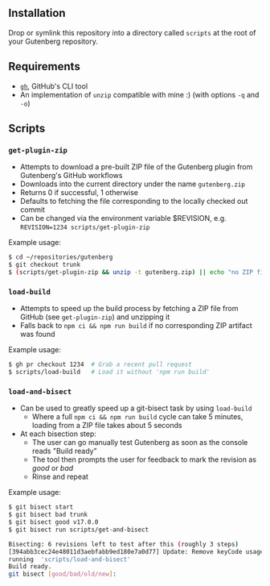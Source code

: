 ## Installation

Drop or symlink this repository into a directory called `scripts` at the root of your Gutenberg repository.

## Requirements

* [`gh`](https://github.com/cli/cli), GitHub's CLI tool
* An implementation of `unzip` compatible with mine :) (with options `-q` and `-o`)

## Scripts

### `get-plugin-zip`

* Attempts to download a pre-built ZIP file of the Gutenberg plugin from Gutenberg's GitHub workflows
* Downloads into the current directory under the name `gutenberg.zip`
* Returns 0 if successful, 1 otherwise
* Defaults to fetching the file corresponding to the locally checked out commit
* Can be changed via the environment variable $REVISION, e.g. `REVISION=1234 scripts/get-plugin-zip`

Example usage:

```sh
$ cd ~/repositories/gutenberg
$ git checkout trunk
$ (scripts/get-plugin-zip && unzip -t gutenberg.zip) || echo "no ZIP file available"
```

### `load-build`

* Attempts to speed up the build process by fetching a ZIP file from GitHub (see `get-plugin-zip`) and unzipping it
* Falls back to `npm ci && npm run build` if no corresponding ZIP artifact was found

Example usage:

```sh
$ gh pr checkout 1234  # Grab a recent pull request
$ scripts/load-build   # Load it without 'npm run build'
```

### `load-and-bisect`

* Can be used to greatly speed up a git-bisect task by using `load-build`
  - Where a full `npm ci && npm run build` cycle can take 5 minutes, loading from a ZIP file takes about 5 seconds
* At each bisection step:
  - The user can go manually test Gutenberg as soon as the console reads "Build ready"
  - The tool then prompts the user for feedback to mark the revision as _good_ or _bad_
  - Rinse and repeat

Example usage:

```sh
$ git bisect start
$ git bisect bad trunk
$ git bisect good v17.0.0
$ git bisect run scripts/get-and-bisect

Bisecting: 6 revisions left to test after this (roughly 3 steps)
[394abb3cec24e48011d3aebfabb9ed180e7a0d77] Update: Remove keyCode usage from dataviews package. (#60585)
running  'scripts/load-and-bisect'
Build ready.
git bisect [good/bad/old/new]:
```
